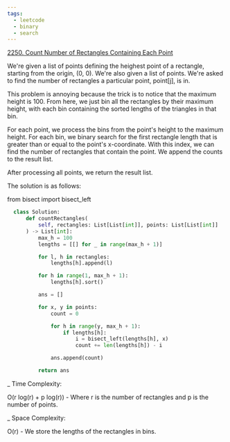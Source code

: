 ```yaml
---
tags:
  - leetcode
  - binary
  - search
---
```


<a href="https://leetcode.com/problems/count-number-of-rectangles-containing-each-point/">
2250. Count Number of Rectangles Containing Each Point</a>

We're given a list of points defining the heighest point of a rectangle,
starting from the origin, (0, 0). We're also given a list of points. We're asked
to find the number of rectangles a particular point, point[j], is in.

This problem is annoying because the trick is to notice that the maximum height
is 100. From here, we just bin all the rectangles by their maximum height, with
each bin containing the sorted lengths of the triangles in that bin.

For each point, we process the bins from the point's height to the maximum
height. For each bin, we binary search for the first rectangle length that is
greater than or equal to the point's x-coordinate. With this index, we can find
the number of rectangles that contain the point. We append the counts to the
result list.

After processing all points, we return the result list.

The solution is as follows:

from bisect import bisect_left

```python
  class Solution:
      def countRectangles(
          self, rectangles: List[List[int]], points: List[List[int]]
      ) -> List[int]:
          max_h = 100
          lengths = [[] for _ in range(max_h + 1)]

          for l, h in rectangles:
              lengths[h].append(l)

          for h in range(1, max_h + 1):
              lengths[h].sort()

          ans = []

          for x, y in points:
              count = 0

              for h in range(y, max_h + 1):
                  if lengths[h]:
                      i = bisect_left(lengths[h], x)
                      count += len(lengths[h]) - i

              ans.append(count)

          return ans
```

\_ Time Complexity:

O(r log(r) + p log(r)) - Where r is the number of rectangles and p is the number
of points.

\_ Space Complexity:

O(r) - We store the lengths of the rectangles in bins.
